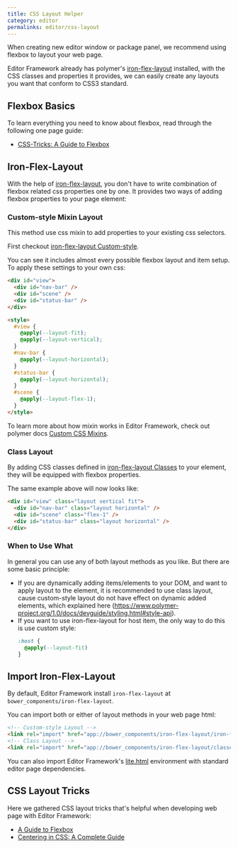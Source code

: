 ```yaml
---
title: CSS Layout Helper
category: editor
permalinks: editor/css-layout
---
```


When creating new editor window or package panel, we recommend using flexbox to layout your web page.

Editor Framework already has polymer's [iron-flex-layout](https://github.com/PolymerElements/iron-flex-layout) installed, with the CSS classes and properties it provides, we can easily create any layouts you want that conform to CSS3 standard.

## Flexbox Basics

To learn everything you need to know about flexbox, read through the following one page guide:

- [CSS-Tricks: A Guide to Flexbox](https://css-tricks.com/snippets/css/a-guide-to-flexbox/)

## Iron-Flex-Layout

With the help of [iron-flex-layout](https://github.com/PolymerElements/iron-flex-layout), you don't have to write combination of flexbox related css properties one by one. It provides two ways of adding flexbox properties to your page element:

### Custom-style Mixin Layout

This method use css mixin to add properties to your existing css selectors.

First checkout [iron-flex-layout Custom-style](https://github.com/PolymerElements/iron-flex-layout/blob/master/iron-flex-layout.html).

You can see it includes almost every possible flexbox layout and item setup. To apply these settings to your own css:

```html
<div id="view">
  <div id="nav-bar" />
  <div id="scene" />
  <div id="status-bar" />
</div>

<style>
  #view {
    @apply(--layout-fit);
    @apply(--layout-vertical);
  }
  #nav-bar {
    @apply(--layout-horizontal);
  }
  #status-bar {
    @apply(--layout-horizontal);
  }
  #scene {
    @apply(--layout-flex-1);
  }
</style>
```

To learn more about how mixin works in Editor Framework, check out polymer docs [Custom CSS Mixins](https://www.polymer-project.org/1.0/docs/devguide/styling.html#custom-css-mixins).

### Class Layout

By adding CSS classes defined in [iron-flex-layout Classes](https://github.com/PolymerElements/iron-flex-layout/blob/master/classes/iron-flex-layout.html) to your element, they will be equipped with flexbox properties.

The same example above will now looks like:

```html
<div id="view" class="layout vertical fit">
  <div id="nav-bar" class="layout horizontal" />
  <div id="scene" class="flex-1" />
  <div id="status-bar" class="layout horizontal" />
</div>
```

### When to Use What

In general you can use any of both layout methods as you like. But there are some basic principle:

- If you are dynamically adding items/elements to your DOM, and want to apply layout to the element, it is recommended to use class layout, cause custom-style layout do not have effect on dynamic added elements, which explained here (https://www.polymer-project.org/1.0/docs/devguide/styling.html#style-api).
- If you want to use iron-flex-layout for host item, the only way to do this is use custom style:
    ```css
    :host {
      @apply(--layout-fit)
    }
    ```

## Import Iron-Flex-Layout

By default, Editor Framework install `iron-flex-layout` at `bower_components/iron-flex-layout`.

You can import both or either of layout methods in your web page html:

```html
<!-- Custom-style Layout -->
<link rel="import" href="app://bower_components/iron-flex-layout/iron-flex-layout.html">
<!-- Class Layout -->
<link rel="import" href="app://bower_components/iron-flex-layout/classes/iron-flex-layout.html">
```

You can also import Editor Framework's [lite.html](https://github.com/fireball-x/editor-framework/blob/master/page/ui/lite.html) environment with standard editor page dependencies.

## CSS Layout Tricks

Here we gathered CSS layout tricks that's helpful when developing web page with Editor Framework:

- [A Guide to Flexbox](https://css-tricks.com/snippets/css/a-guide-to-flexbox/)
- [Centering in CSS: A Complete Guide](https://css-tricks.com/centering-css-complete-guide/)
